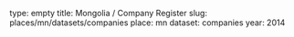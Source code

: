 type: empty
title: Mongolia / Company Register
slug: places/mn/datasets/companies
place: mn
dataset: companies
year: 2014
